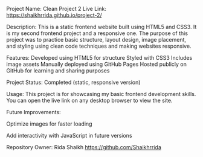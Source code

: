 Project Name: Clean Project 2
Live Link: https://shaikhrrida.github.io/project-2/

Description:
This is a static frontend website built using HTML5 and CSS3. It is my second frontend project and a responsive one. The purpose of this project was to practice basic structure, layout design, image placement, and styling using clean code techniques and making websites responsive.

Features:
Developed using HTML5 for structure
Styled with CSS3
Includes image assets
Manually deployed using GitHub Pages
Hosted publicly on GitHub for learning and sharing purposes

Project Status:
Completed (static, responsive version)

Usage:
This project is for showcasing my basic frontend development skills. You can open the live link on any desktop browser to view the site.

Future Improvements:

Optimize images for faster loading

Add interactivity with JavaScript in future versions

Repository Owner:
Rida Shaikh
https://github.com/Shaikhrrida
